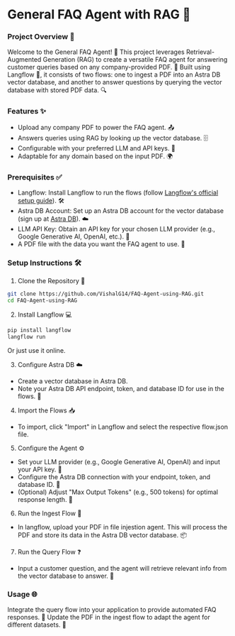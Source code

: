 
# General FAQ Agent with RAG 🌟
### Project Overview 📖

Welcome to the General FAQ Agent! 🎉 This project leverages Retrieval-Augmented Generation (RAG) to create a versatile FAQ agent for answering customer queries based on any company-provided PDF. 📄 Built using Langflow 🚀, it consists of two flows: one to ingest a PDF into an Astra DB vector database, and another to answer questions by querying the vector database with stored PDF data. 🔍

### Features ✨

- Upload any company PDF to power the FAQ agent. 📤
- Answers queries using RAG by looking up the vector database. 🗄️
- Configurable with your preferred LLM and API keys. 🔧
- Adaptable for any domain based on the input PDF. 🌍

### Prerequisites ✅
- Langflow: Install Langflow to run the flows (follow [Langflow's official setup guide](https://docs.langflow.org)). 🛠️
- Astra DB Account: Set up an Astra DB account for the vector database (sign up at [Astra DB](https://www.datastax.com/products/datastax-astra)). ☁️
- LLM API Key: Obtain an API key for your chosen LLM provider (e.g., Google Generative AI, OpenAI, etc.). 🔑
- A PDF file with the data you want the FAQ agent to use. 📜

### Setup Instructions 🛠️
1. Clone the Repository 📂
```bash
git clone https://github.com/VishalG14/FAQ-Agent-using-RAG.git
cd FAQ-Agent-using-RAG
```
2. Install Langflow 💻
```python
pip install langflow
langflow run
```
Or just use it online.

3. Configure Astra DB ☁️
- Create a vector database in Astra DB.
- Note your Astra DB API endpoint, token, and database ID for use in the flows. 📝
4. Import the Flows 📥
- To import, click "Import" in Langflow and select the respective flow.json file.
5. Configure the Agent ⚙️
- Set your LLM provider (e.g., Google Generative AI, OpenAI) and input your API key. 🔑
- Configure the Astra DB connection with your endpoint, token, and database ID. 🔗
- (Optional) Adjust "Max Output Tokens" (e.g., 500 tokens) for optimal response length. 📏
6. Run the Ingest Flow 🚀
- In langflow, upload your PDF in file injestion agent. This will process the PDF and store its data in the Astra DB vector database. 📦
7. Run the Query Flow ❓

- Input a customer question, and the agent will retrieve relevant info from the vector database to answer. 💬

### Usage 🌐
Integrate the query flow into your application to provide automated FAQ responses. 🤖
Update the PDF in the ingest flow to adapt the agent for different datasets. 🔄

